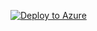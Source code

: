 [![Deploy to Azure](https://aka.ms/deploytoazurebutton)](https://portal.azure.com/#create/Microsoft.Template/uri/https%3A%2F%2Fgithub.com%2Fsolliancenet%2Foracle-to-postgresql-migration-guide%2Ftree%2Fmaster%2Farm-template%2Fweb-template%2Ftemplate.json)